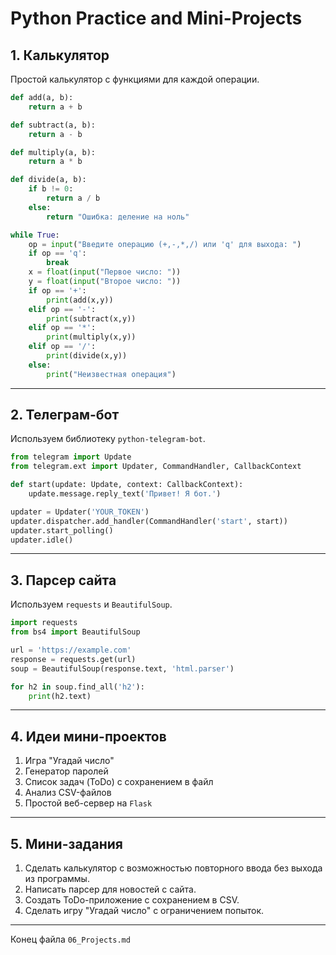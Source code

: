 # Python Practice and Mini-Projects

## 1. Калькулятор

Простой калькулятор с функциями для каждой операции.

```python
def add(a, b):
    return a + b

def subtract(a, b):
    return a - b

def multiply(a, b):
    return a * b

def divide(a, b):
    if b != 0:
        return a / b
    else:
        return "Ошибка: деление на ноль"

while True:
    op = input("Введите операцию (+,-,*,/) или 'q' для выхода: ")
    if op == 'q':
        break
    x = float(input("Первое число: "))
    y = float(input("Второе число: "))
    if op == '+':
        print(add(x,y))
    elif op == '-':
        print(subtract(x,y))
    elif op == '*':
        print(multiply(x,y))
    elif op == '/':
        print(divide(x,y))
    else:
        print("Неизвестная операция")
```

---

## 2. Телеграм-бот

Используем библиотеку `python-telegram-bot`.

```python
from telegram import Update
from telegram.ext import Updater, CommandHandler, CallbackContext

def start(update: Update, context: CallbackContext):
    update.message.reply_text('Привет! Я бот.')

updater = Updater('YOUR_TOKEN')
updater.dispatcher.add_handler(CommandHandler('start', start))
updater.start_polling()
updater.idle()
```

---

## 3. Парсер сайта

Используем `requests` и `BeautifulSoup`.

```python
import requests
from bs4 import BeautifulSoup

url = 'https://example.com'
response = requests.get(url)
soup = BeautifulSoup(response.text, 'html.parser')

for h2 in soup.find_all('h2'):
    print(h2.text)
```

---

## 4. Идеи мини-проектов

1. Игра "Угадай число"
2. Генератор паролей
3. Список задач (ToDo) с сохранением в файл
4. Анализ CSV-файлов
5. Простой веб-сервер на `Flask`

---

## 5. Мини-задания

1. Сделать калькулятор с возможностью повторного ввода без выхода из программы.
2. Написать парсер для новостей с сайта.
3. Создать ToDo-приложение с сохранением в CSV.
4. Сделать игру "Угадай число" с ограничением попыток.

---

Конец файла `06_Projects.md`
